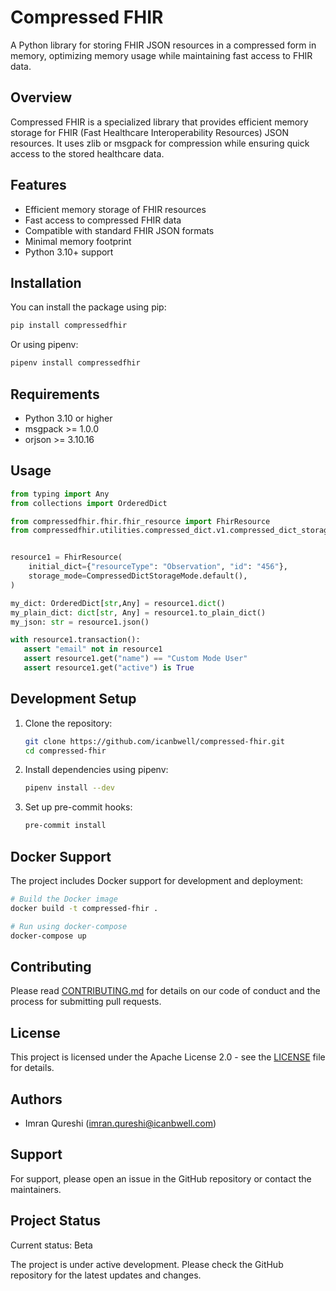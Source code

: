 # Compressed FHIR

A Python library for storing FHIR JSON resources in a compressed form in memory, optimizing memory usage while maintaining fast access to FHIR data.

## Overview

Compressed FHIR is a specialized library that provides efficient memory storage for FHIR (Fast Healthcare Interoperability Resources) JSON resources. It uses zlib or msgpack for compression while ensuring quick access to the stored healthcare data.

## Features

- Efficient memory storage of FHIR resources
- Fast access to compressed FHIR data
- Compatible with standard FHIR JSON formats
- Minimal memory footprint
- Python 3.10+ support

## Installation

You can install the package using pip:

```bash
pip install compressedfhir
```

Or using pipenv:

```bash
pipenv install compressedfhir
```

## Requirements

- Python 3.10 or higher
- msgpack >= 1.0.0
- orjson >= 3.10.16

## Usage

```python
from typing import Any
from collections import OrderedDict

from compressedfhir.fhir.fhir_resource import FhirResource
from compressedfhir.utilities.compressed_dict.v1.compressed_dict_storage_mode import CompressedDictStorageMode


resource1 = FhirResource(
    initial_dict={"resourceType": "Observation", "id": "456"},
    storage_mode=CompressedDictStorageMode.default(),
)

my_dict: OrderedDict[str,Any] = resource1.dict()
my_plain_dict: dict[str, Any] = resource1.to_plain_dict()
my_json: str = resource1.json()

with resource1.transaction():
   assert "email" not in resource1
   assert resource1.get("name") == "Custom Mode User"
   assert resource1.get("active") is True
```

## Development Setup

1. Clone the repository:
   ```bash
   git clone https://github.com/icanbwell/compressed-fhir.git
   cd compressed-fhir
   ```

2. Install dependencies using pipenv:
   ```bash
   pipenv install --dev
   ```

3. Set up pre-commit hooks:
   ```bash
   pre-commit install
   ```

## Docker Support

The project includes Docker support for development and deployment:

```bash
# Build the Docker image
docker build -t compressed-fhir .

# Run using docker-compose
docker-compose up
```

## Contributing

Please read [CONTRIBUTING.md](CONTRIBUTING.md) for details on our code of conduct and the process for submitting pull requests.

## License

This project is licensed under the Apache License 2.0 - see the [LICENSE](LICENSE) file for details.

## Authors

- Imran Qureshi (imran.qureshi@icanbwell.com)

## Support

For support, please open an issue in the GitHub repository or contact the maintainers.

## Project Status

Current status: Beta

The project is under active development. Please check the GitHub repository for the latest updates and changes.

